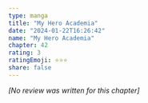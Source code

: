 ```yaml
---
type: manga
title: "My Hero Academia"
date: "2024-01-22T16:26:42"
name: "My Hero Academia"
chapter: 42
rating: 3
ratingEmoji: ⭐️⭐️⭐️
share: false
---
```


*[No review was written for this chapter]*
